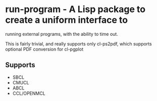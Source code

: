 # run-program - A Lisp package to create a uniform interface to
running external programs, with the ability to time out.

This is fairly trivial, and really supports only cl-ps2pdf, which
supports optional PDF conversion for cl-pgplot

## Supports

* SBCL
* CMUCL
* ABCL
* CCL/OPENMCL
